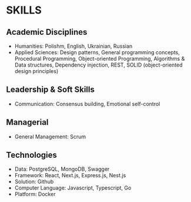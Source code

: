 # SKILLS

## Academic Disciplines

- Humanities: Polishm, English, Ukrainian, Russian
- Applied Sciences: Design patterns, General programming concepts, Procedural Programming, Object-oriented Programming, Algorithms & Data structures, Dependency injection, REST, SOLID (object-oriented design principles)

## Leadership & Soft Skills

- Communication: Consensus building, Emotional self-control

## Managerial

- General Management: Scrum

## Technologies

- Data: PostgreSQL, MongoDB, Swagger
- Framework: React, Next.js, Express.js, Nest.js
- Solution: Github
- Computer Language: Javascript, Typescript, Go
- Platform: Docker
